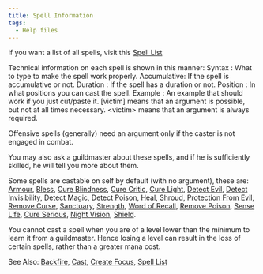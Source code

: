 ```yaml
---
title: Spell Information
tags:
  - Help files
---
```

If you want a list of all spells, visit this [Spell
List](Spell "wikilink")

Technical information on each spell is shown in this manner: Syntax :
What to type to make the spell work properly. Accumulative: If the spell
is accumulative or not. Duration : If the spell has a duration or not.
Position : In what positions you can cast the spell. Example : An
example that should work if you just cut/paste it. \[victim\] means that
an argument is possible, but not at all times necessary. \<victim\>
means that an argument is always required.

Offensive spells (generally) need an argument only if the caster is not
engaged in combat.

You may also ask a guildmaster about these spells, and if he is
sufficiently skilled, he will tell you more about them.

Some spells are castable on self by default (with no argument), these
are: [Armour](Armour_Spell "wikilink"), [Bless](Bless "wikilink"), [Cure
Blindness](Cure_Blindness "wikilink"), [Cure
Critic](Cure_Critic "wikilink"), [Cure Light](Cure_Light "wikilink"),
[Detect Evil](Detect_Evil "wikilink"), [Detect
Invisibility](Detect_Invisibility "wikilink"), [Detect
Magic](Detect_Magic "wikilink"), [Detect
Poison](Detect_Poison "wikilink"), [Heal](Heal "wikilink"),
[Shroud](Shroud "wikilink"), [Protection From
Evil](Protection_From_Evil "wikilink"), [Remove
Curse](Remove_Curse "wikilink"), [Sanctuary](Sanctuary "wikilink"),
[Strength](Strength "wikilink"), [Word of
Recall](Word_of_Recall "wikilink"), [Remove
Poison](Remove_Poison "wikilink"), [Sense Life](Sense_Life "wikilink"),
[Cure Serious](Cure_Serious "wikilink"), [Night
Vision](Night_Vision "wikilink"), [Shield](Shield_Spell "wikilink").

You cannot cast a spell when you are of a level lower than the minimum
to learn it from a guildmaster. Hence losing a level can result in the
loss of certain spells, rather than a greater mana cost.

See Also: [Backfire](Backfire "wikilink"), [Cast](Cast "wikilink"),
[Create Focus](Create_Focus "wikilink"), [Spell List](Spell "wikilink")
